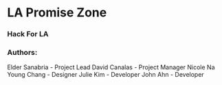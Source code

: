# LA Promise Zone

### Hack For LA

### Authors:
Elder Sanabria - Project Lead
David Canalas - Project Manager
Nicole Na Young Chang - Designer
Julie Kim - Developer
John Ahn - Developer

